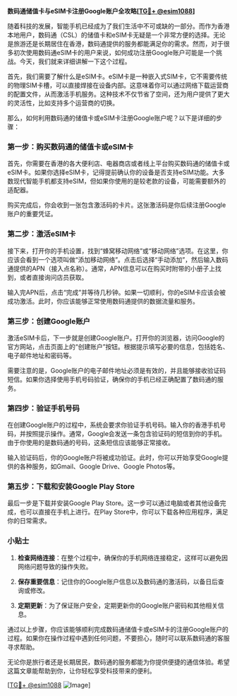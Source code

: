 **数码通储值卡与eSIM卡注册Google账户全攻略[[TG💪+ @esim1088](https://t.me/s/esim1088)]**

随着科技的发展，智能手机已经成为了我们生活中不可或缺的一部分。而作为香港本地用户，数码通（CSL）的储值卡和eSIM卡无疑是一个非常方便的选择。无论是旅游还是长期居住在香港，数码通提供的服务都能满足你的需求。然而，对于很多初次使用数码通eSIM卡的用户来说，如何成功注册Google账户可能是一个挑战。今天，我们就来详细讲解一下这个过程。

首先，我们需要了解什么是eSIM卡。eSIM卡是一种嵌入式SIM卡，它不需要传统的物理SIM卡槽，可以直接焊接在设备内部。这意味着你可以通过网络下载运营商的配置文件，从而激活手机服务。这种技术不仅节省了空间，还为用户提供了更大的灵活性，比如支持多个运营商的切换。

那么，如何利用数码通的储值卡或eSIM卡注册Google账户呢？以下是详细的步骤：

### 第一步：购买数码通的储值卡或eSIM卡

首先，你需要在香港的各大便利店、电器商店或者线上平台购买数码通的储值卡或eSIM卡。如果你选择eSIM卡，记得提前确认你的设备是否支持eSIM功能。大多数现代智能手机都支持eSIM，但如果你使用的是较老款的设备，可能需要额外的适配器。

购买完成后，你会收到一张包含激活码的卡片。这张激活码是你后续注册Google账户的重要凭证。

### 第二步：激活eSIM卡

接下来，打开你的手机设置，找到“蜂窝移动网络”或“移动网络”选项。在这里，你应该会看到一个选项叫做“添加移动网络”。点击后选择“手动添加”，然后输入数码通提供的APN（接入点名称）。通常，APN信息可以在购买时附带的小册子上找到，或者直接询问店员获取。

输入完APN后，点击“完成”并等待几秒钟。如果一切顺利，你的eSIM卡应该会被成功激活。此时，你应该能够正常使用数码通提供的数据流量和服务。

### 第三步：创建Google账户

激活eSIM卡后，下一步就是创建Google账户。打开你的浏览器，访问Google的官方网站，点击页面上的“创建账户”按钮。根据提示填写必要的信息，包括姓名、电子邮件地址和密码等。

需要注意的是，Google账户的电子邮件地址必须是有效的，并且能够接收验证码短信。如果你选择使用手机号码验证，确保你的手机已经正确配置了数码通的服务。

### 第四步：验证手机号码

在创建Google账户的过程中，系统会要求你验证手机号码。输入你的香港手机号码，并按照提示操作。通常，Google会发送一条包含验证码的短信到你的手机。由于你使用的是数码通的号码，这条短信应该能够正常接收。

输入验证码后，你的Google账户将被成功验证。此时，你可以开始享受Google提供的各种服务，如Gmail、Google Drive、Google Photos等。

### 第五步：下载和安装Google Play Store

最后一步是下载并安装Google Play Store。这一步可以通过电脑或者其他设备完成，也可以直接在手机上进行。在Play Store中，你可以下载各种应用程序，满足你的日常需求。

### 小贴士

1. **检查网络连接**：在整个过程中，确保你的手机网络连接稳定，这样可以避免因网络问题导致的操作失败。
   
2. **保存重要信息**：记住你的Google账户信息以及数码通的激活码，以备日后查询或修改。

3. **定期更新**：为了保证账户安全，定期更新你的Google账户密码和其他相关信息。

通过以上步骤，你应该能够顺利完成数码通储值卡或eSIM卡的注册Google账户的过程。如果你在操作过程中遇到任何问题，不要担心，随时可以联系数码通的客服寻求帮助。

无论你是旅行者还是长期居民，数码通的服务都能为你提供便捷的通信体验。希望这篇文章能帮助到你，让你轻松享受科技带来的便利。

[[TG💪+ @esim1088](https://t.me/s/esim1088) ![Image](https://i.postimg.cc/4NQfJmqS/Snipaste-2025-05-13-00-14-12.png)]